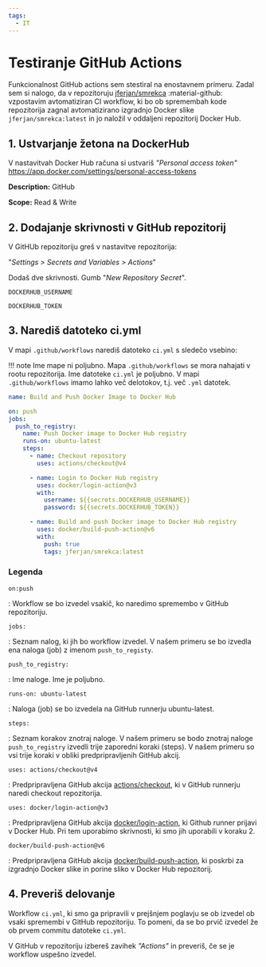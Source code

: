 ```yaml
---
tags:
  - IT
---
```


# Testiranje GitHub Actions

Funkcionalnost GitHub actions sem stestiral na enostavnem primeru. Zadal sem si nalogo, da v repozitoruju [jferjan/smrekca](https://github.com/jferjan/smrekca) :material-github: vzpostavim avtomatiziran CI workflow, ki bo ob spremembah kode repozitorija zagnal avtomatizirano izgradnjo Docker slike `jferjan/smrekca:latest` in jo naložil v oddaljeni repozitorij Docker Hub.


## 1. Ustvarjanje žetona na DockerHub

V nastavitvah Docker Hub računa si ustvariš *"Personal access token"*
https://app.docker.com/settings/personal-access-tokens

**Description:** GitHub

**Scope:** Read & Write

## 2. Dodajanje skrivnosti v GitHub repozitorij

V GitHUb repozitoriju greš v nastavitve repozitorija: 

"*Settings > Secrets and Variables > Actions*"

Dodaš dve skrivnosti. Gumb "*New Repository Secret*".

`DOCKERHUB_USERNAME`

`DOCKERHUB_TOKEN`

## 3. Narediš datoteko ci.yml

V mapi `.github/workflows` narediš datoteko `ci.yml` s sledečo vsebino:

!!! note
    Ime mape ni poljubno. Mapa `.github/workflows` se mora nahajati v rootu repozitorija.
    Ime datoteke `ci.yml` je poljubno. 
    V mapi `.github/workflows` imamo lahko več delotokov, t.j. več `.yml` datotek.

``` yaml
name: Build and Push Docker Image to Docker Hub

on: push
jobs:
  push_to_registry:
    name: Push Docker image to Docker Hub registry
    runs-on: ubuntu-latest
    steps:
      - name: Checkout repository
        uses: actions/checkout@v4

      - name: Login to Docker Hub registry
        uses: docker/login-action@v3
        with:
          username: ${{secrets.DOCKERHUB_USERNAME}}
          password: ${{secrets.DOCKERHUB_TOKEN}}

      - name: Build and push Docker image to Docker Hub registry
        uses: docker/build-push-action@v6
        with:
          push: true
          tags: jferjan/smrekca:latest
```
### Legenda

`on:push`

: Workflow se bo izvedel vsakič, ko naredimo spremembo v GitHub repozitoriju. 

`jobs:`

: Seznam nalog, ki jih bo workflow izvedel. V našem primeru se bo izvedla ena naloga (job) z imenom `push_to_registy`.

`push_to_registry:`

: Ime naloge. Ime je poljubno.

`runs-on: ubuntu-latest`

: Naloga (job) se bo izvedela na GitHub runnerju ubuntu-latest. 

`steps:`

: Seznam korakov znotraj naloge. V našem primeru se bodo znotraj naloge `push_to_registry` izvedli trije zaporedni koraki (steps). V našem primeru so vsi trije koraki v obliki predpripravljenih GitHub akcij.

`uses: actions/checkout@v4`

: Predpripravljena GitHub akcija [actions/checkout](https://github.com/marketplace/actions/checkout), ki v GitHub runnerju naredi checkout repozitorija.

`uses: docker/login-action@v3`

: Predpripravljena GitHub akcija [docker/login-action](https://github.com/marketplace/actions/docker-login), ki Github runner prijavi v Docker Hub. Pri tem uporabimo skrivnosti, ki smo jih uporabili v koraku 2.

`docker/build-push-action@v6`

: Predpripravljena GitHub akcija [docker/build-push-action](https://github.com/marketplace/actions/build-and-push-docker-images), ki poskrbi za izgradnjo Docker slike in porine sliko v Docker Hub repozitorij.


## 4. Preveriš delovanje

Workflow `ci.yml`, ki smo ga pripravili v prejšnjem poglavju se ob izvedel ob vsaki spremembi v GitHub repozitoriju. To pomeni, da se bo prvič izvedel že ob prvem commitu datoteke `ci.yml`.

V GitHub v repozitoriju izbereš zavihek *"Actions"* in preveriš, če se je workflow uspešno izvedel.
